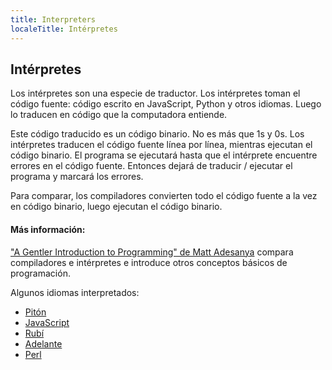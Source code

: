 ```yaml
---
title: Interpreters
localeTitle: Intérpretes
---
```

## Intérpretes

Los intérpretes son una especie de traductor. Los intérpretes toman el código fuente: código escrito en JavaScript, Python y otros idiomas. Luego lo traducen en código que la computadora entiende.

Este código traducido es un código binario. No es más que 1s y 0s. Los intérpretes traducen el código fuente línea por línea, mientras ejecutan el código binario. El programa se ejecutará hasta que el intérprete encuentre errores en el código fuente. Entonces dejará de traducir / ejecutar el programa y marcará los errores.

Para comparar, los compiladores convierten todo el código fuente a la vez en código binario, luego ejecutan el código binario.

#### Más información:

["A Gentler Introduction to Programming" de Matt Adesanya](https://medium.freecodecamp.org/a-gentler-introduction-to-programming-707453a79ee8) compara compiladores e intérpretes e introduce otros conceptos básicos de programación.

Algunos idiomas interpretados:

*   [Pitón](https://en.wikipedia.org/wiki/Python_(programming_language))
*   [JavaScript](https://en.wikipedia.org/wiki/JavaScript)
*   [Rubí](https://en.wikipedia.org/wiki/Ruby_(programming_language))
*   [Adelante](https://en.wikipedia.org/wiki/Forth_(programming_language))
*   [Perl](https://en.wikipedia.org/wiki/Perl)